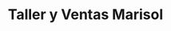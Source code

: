 ---
title: "Taller y Ventas Marisol"
url: /santiago-de-veraguas/taller-y-ventas-marisol/
shop: Autowerkstatt
---